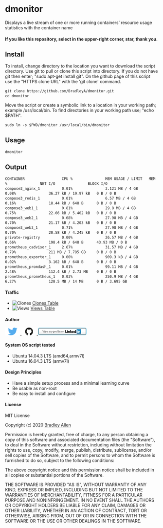 # dmonitor
Displays a live stream of one or more running containers’ resource usage statistics with the container name

#### If you like this repository, select in the upper-right corner, star, thank you.

## Install
To install, change directory to the location you want to download the script directory.  Use git to pull or clone this script into directory.  If you do not have git then enter; "sudo apt-get install git".  On the github page of this script use the "HTTPS clone URL" with the 'git clone' command.

    git clone https://github.com/BradleyA/dmonitor.git
    cd dmonitor

Move the script or create a symbolic link to a location in your working path; example /usr/local/bin. To find directories in your working path use; "echo $PATH".

    sudo ln -s $PWD/dmonitor /usr/local/bin/dmonitor

## Usage
    dmonitor

## Output
    CONTAINER                 CPU %               MEM USAGE / LIMIT   MEM %               NET I/O               BLOCK I/O
    compose3_nginx_1          0.01%               3.121 MB / 4 GB     0.08%               36.27 kB / 19.97 kB   0 B / 0 B
    compose3_redis_1          0.01%               6.57 MB / 4 GB      0.16%               18.44 kB / 648 B      0 B / 0 B
    compose3_web1_1           0.81%               29.8 MB / 4 GB      0.75%               22.66 kB / 5.402 kB   0 B / 0 B
    compose3_web2_1           0.68%               27.98 MB / 4 GB     0.70%               21.17 kB / 4.203 kB   0 B / 0 B
    compose3_web3_1           0.71%               27.98 MB / 4 GB     0.70%               20.58 kB / 4.245 kB   0 B / 0 B
    private-registry          0.00%               26.57 MB / 4 GB     0.66%               198.4 kB / 648 B      43.93 MB / 0 B
    prometheus_cadvisor_1     2.67%               31.57 MB / 4 GB     0.79%               211 MB / 7.785 GB     0 B / 0 B
    prometheus_exporter_1     0.00%               909.3 kB / 4 GB     0.02%               3.162 kB / 648 B      0 B / 0 B
    prometheus_promdash_1     0.01%               99.11 MB / 4 GB     2.48%               112.4 kB / 2.73 MB    0 B / 0 B
    prometheus_prometheus_1   0.03%               250.9 MB / 4 GB     6.27%               128.5 MB / 14 MB      0 B / 3.695 GB

#### Traffic
  * <img alt="Clones" src="https://img.shields.io/static/v1?label=Clones&message=14&color=blue">  [Clones Table](images/clone.table.md)
  * <img alt="Views" src="https://img.shields.io/static/v1?label=Views&message=11&color=blue">  [Views Table](images/view.table.md)
  
#### Author
[<img id="twitter" src="images/twitter.png" width="50" a="twitter.com/bradleyaustintx/">
](https://twitter.com/bradleyaustintx/)   [<img id="github" src="images/github.png" width="50" a="https://github.com/BradleyA/">
](https://github.com/BradleyA/)    [<img src="images/linkedin.png" style="max-width:100%;" >](https://www.linkedin.com/in/bradleyhallen)

#### System OS script tested
 * Ubuntu 14.04.3 LTS (amd64,armv7l)
 * Ubuntu 16.04.3 LTS (armv7l)

#### Design Principles
 * Have a simple setup process and a minimal learning curve
 * Be usable as non-root
 * Be easy to install and configure
 
#### License
MIT License

Copyright (c) 2020  [Bradley Allen](https://www.linkedin.com/in/bradleyhallen)

Permission is hereby granted, free of charge, to any person obtaining a copy of this software and associated documentation files (the "Software"), to deal in the Software without restriction, including without limitation the rights to use, copy, modify, merge, publish, distribute, sublicense, and/or sell copies of the Software, and to permit persons to whom the Software is furnished to do so, subject to the following conditions:

The above copyright notice and this permission notice shall be included in all copies or substantial portions of the Software.

THE SOFTWARE IS PROVIDED "AS IS", WITHOUT WARRANTY OF ANY KIND, EXPRESS OR IMPLIED, INCLUDING BUT NOT LIMITED TO THE WARRANTIES OF MERCHANTABILITY, FITNESS FOR A PARTICULAR PURPOSE AND NONINFRINGEMENT. IN NO EVENT SHALL THE AUTHORS OR COPYRIGHT HOLDERS BE LIABLE FOR ANY CLAIM, DAMAGES OR OTHER LIABILITY, WHETHER IN AN ACTION OF CONTRACT, TORT OR OTHERWISE, ARISING FROM, OUT OF OR IN CONNECTION WITH THE SOFTWARE OR THE USE OR OTHER DEALINGS IN THE SOFTWARE.
